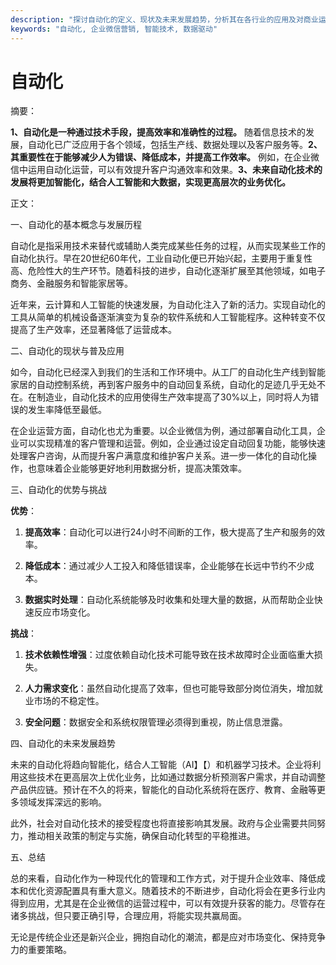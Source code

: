 ```yaml
---
description: "探讨自动化的定义、现状及未来发展趋势，分析其在各行业的应用及对商业运营的影响。"
keywords: "自动化, 企业微信营销, 智能技术, 数据驱动"
---
```

# 自动化

摘要： 

**1、自动化是一种通过技术手段，提高效率和准确性的过程。** 随着信息技术的发展，自动化已广泛应用于各个领域，包括生产线、数据处理以及客户服务等。**2、其重要性在于能够减少人为错误、降低成本，并提高工作效率。** 例如，在企业微信中运用自动化运营，可以有效提升客户沟通效率和效果。**3、未来自动化技术的发展将更加智能化，结合人工智能和大数据，实现更高层次的业务优化。**

正文：

一、自动化的基本概念与发展历程 

自动化是指采用技术来替代或辅助人类完成某些任务的过程，从而实现某些工作的自动化执行。早在20世纪60年代，工业自动化便已开始兴起，主要用于重复性高、危险性大的生产环节。随着科技的进步，自动化逐渐扩展至其他领域，如电子商务、金融服务和智能家居等。

近年来，云计算和人工智能的快速发展，为自动化注入了新的活力。实现自动化的工具从简单的机械设备逐渐演变为复杂的软件系统和人工智能程序。这种转变不仅提高了生产效率，还显著降低了运营成本。

二、自动化的现状与普及应用 

如今，自动化已经深入到我们的生活和工作环境中。从工厂的自动化生产线到智能家居的自动控制系统，再到客户服务中的自动回复系统，自动化的足迹几乎无处不在。在制造业，自动化技术的应用使得生产效率提高了30%以上，同时将人为错误的发生率降低至最低。

在企业运营方面，自动化也尤为重要。以企业微信为例，通过部署自动化工具，企业可以实现精准的客户管理和运营。例如，企业通过设定自动回复功能，能够快速处理客户咨询，从而提升客户满意度和维护客户关系。进一步一体化的自动化操作，也意味着企业能够更好地利用数据分析，提高决策效率。

三、自动化的优势与挑战 

**优势**：

1. **提高效率**：自动化可以进行24小时不间断的工作，极大提高了生产和服务的效率。
   
2. **降低成本**：通过减少人工投入和降低错误率，企业能够在长远中节约不少成本。

3. **数据实时处理**：自动化系统能够及时收集和处理大量的数据，从而帮助企业快速反应市场变化。

**挑战**：

1. **技术依赖性增强**：过度依赖自动化技术可能导致在技术故障时企业面临重大损失。

2. **人力需求变化**：虽然自动化提高了效率，但也可能导致部分岗位消失，增加就业市场的不稳定性。

3. **安全问题**：数据安全和系统权限管理必须得到重视，防止信息泄露。

四、自动化的未来发展趋势 

未来的自动化将趋向智能化，结合人工智能（AI】【）和机器学习技术。企业将利用这些技术在更高层次上优化业务，比如通过数据分析预测客户需求，并自动调整产品供应链。预计在不久的将来，智能化的自动化系统将在医疗、教育、金融等更多领域发挥深远的影响。

此外，社会对自动化技术的接受程度也将直接影响其发展。政府与企业需要共同努力，推动相关政策的制定与实施，确保自动化转型的平稳推进。

五、总结 

总的来看，自动化作为一种现代化的管理和工作方式，对于提升企业效率、降低成本和优化资源配置具有重大意义。随着技术的不断进步，自动化将会在更多行业内得到应用，尤其是在企业微信的运营过程中，可以有效提升获客的能力。尽管存在诸多挑战，但只要正确引导，合理应用，将能实现共赢局面。

无论是传统企业还是新兴企业，拥抱自动化的潮流，都是应对市场变化、保持竞争力的重要策略。
